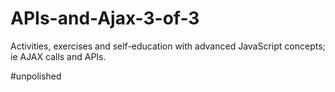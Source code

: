 # APIs-and-Ajax-3-of-3

Activities, exercises and self-education with advanced JavaScript concepts; ie AJAX calls and APIs.

#unpolished
